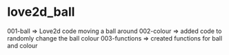 # love2d_ball
001-ball => Love2d code moving a ball around
002-colour => added code to randomly change the ball colour
003-functions => created functions for ball and colour
